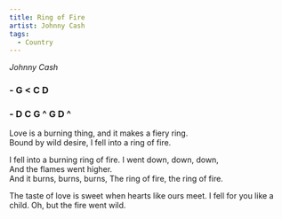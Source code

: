 ```yaml
---
title: Ring of Fire
artist: Johnny Cash
tags: 
  - Country
---
```

*Johnny Cash*

### - G < C D 
### - D C G ^ G D ^

Love is a burning thing, and it makes a fiery ring.   
Bound by wild desire, I fell into a ring of fire.   

I fell into a burning ring of fire. I went down, down, down,   
And the flames went higher.   
And it burns, burns, burns, The ring of fire, the ring of fire.   

The taste of love is sweet when hearts like ours meet. 
I fell for you like a child. Oh, but the fire went wild.   
